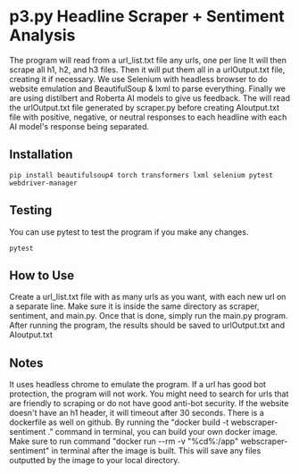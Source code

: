 # p3.py Headline Scraper + Sentiment Analysis
The program will read from a url_list.txt file any urls, one per line It will then scrape all h1, h2, and h3 files. Then it will put them all in a urlOutput.txt file, creating it if necessary. We use Selenium with headless browser to do website emulation and BeautifulSoup & lxml to parse everything. Finally we are using distilbert and Roberta AI models to give us feedback. The will read the urlOutput.txt file generated by scraper.py before creating AIoutput.txt file with positive, negative, or neutral responses to each headline with each AI model's response being separated.

## Installation
```
pip install beautifulsoup4 torch transformers lxml selenium pytest webdriver-manager
```

## Testing
You can use pytest to test the program if you make any changes.
```
pytest
```

## How to Use
Create a url_list.txt file with as many urls as you want, with each new url on a separate line. Make sure it is inside the same directory as scraper, sentiment, and main.py. Once that is done, simply run the main.py program. After running the program, the results should be saved to urlOutput.txt and AIoutput.txt

## Notes
It uses headless chrome to emulate the program. If a url has good bot protection, the program will not work. You might need to search for urls that are friendly to scraping or do not have good anti-bot security. If the website doesn't have an h1 header, it will timeout after 30 seconds. There is a dockerfile as well on github. By running the "docker build -t webscraper-sentiment ." command in terminal, you can build your own docker image. Make sure to run command "docker run --rm -v "%cd%:/app" webscraper-sentiment" in terminal after the image is built. This will save any files outputted by the image to your local directory.